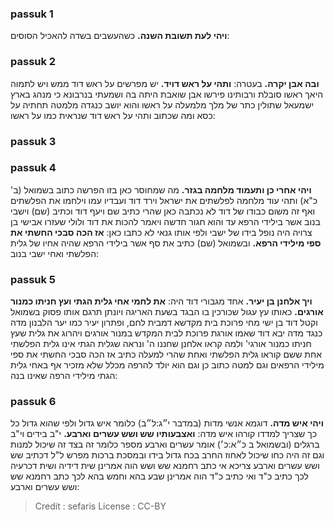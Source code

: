 
### passuk 1
<b>ויהי לעת תשובת השנה.</b> כשהעשבים בשדה להאכיל הסוסים:

### passuk 2
<b>ובה אבן יקרה.</b> בעטרה:
<b>ותהי על ראש דויד.</b> יש מפרשים על ראש דוד ממש ויש לתמוה היאך ראשו סובלת ורבותינו פירשו אבן שואבת היתה בה ושמעתי בנרבונא כי מנהג בארץ ישמעאל שתולין כתר של מלך מלמעלה על ראשו והוא יושב כנגדה מלמטה תחתיה על כסא ומה שכתוב ותהי על ראש דוד שנראית כמו על ראשו:

### passuk 3

### passuk 4
<b>ויהי אחרי כן ותעמוד מלחמה בגזר.</b> מה שמחוסר כאן בזו הפרשה כתוב בשמואל (ב' כ"א) ותהי עוד מלחמה לפלשתים את ישראל וירד דוד ועבדיו עמו וילחמו את הפלשתים ואף זה משום כבודו של דוד לא נכתבה כאן שהרי כתיב שם ויעף דוד וכתיב (שם) וישבי בנוב אשר בילידי הרפא עד והוא חגור חדשה ויאמר להכות את דוד ולולי שעזרו אבישי בן צרויה היה נופל בידו של ישבי ולפי אותו גנאי לא כתבו כאן: 
<b>אז הכה סבכי החשתי את ספי מילידי הרפא.</b> ובשמואל (שם) כתיב את סף אשר בילידי הרפא שהיה אחיו של גלית הפלשתי ואחי ישבי בנוב:

### passuk 5
<b>ויך אלחנן בן יעיר.</b> אחד מגבורי דוד היה:
<b>את לחמי אחי גלית הגתי ועץ חניתו כמנור אורגים.</b> כאותו עץ עגול שכורכין בו הבגד בשעת האריגה ויונתן תרגם אותו פסוק בשמואל וקטל דוד בן ישי מחי פרוכת בית מקדשא דמבית לחם, ופתרון יעיר כמו יער הלבנון מדה כנגד מדה יבא דוד שאמו אורגת פרוכת לבית המקדש במנור אורגים ויהרוג את גלית שעץ חניתו כמנור אורגי' ולמה קראו אלחנן שחננו ה' ונראה שגלית הגתי אינו גלית הפלשתי אחת ששם קוראו גלית הפלשתי ואחת שהרי למעלה כתיב אז הכה סבכי החשתי את ספי מילידי הרפאים וגם למטה כתוב כן וגם הוא יולד להרפה מכלל שלא מזכיר אף באחי גלית הגתי מילידי הרפה שאינו בנה:

### passuk 6
<b>ויהי איש מדה.</b> דוגמא אנשי מדות (במדבר י״ג:ל״ב) כלומר איש גדול ולפי שהוא גדול כל כך שצריך למדדו קורהו איש מדה:
<b>ואצבעותיו שש ושש עשרים וארבע.</b> י"ב בידים וי"ב ברגלים (ובשמואל ב כ״א:כ׳) אומר עשרים וארבע מספר כלומר זה בצד זה שיכול למנות וגם זה היה כחו שיכול לאחוז החרב בכח גדול בידו ובמסכת ברכות מפרש ל"ל דכתיב שש ושש עשרים וארבע צריכא אי כתב רחמנא שש ושש הוה אמרינן שית דידיה ושית דכרעיה לכך כתיב כ"ד ואי כתיב כ"ד הוה אמרינן שבע בהא וחמש בהא לכך כתב רחמנא שש ושש עשרים וארבע:

>Credit : sefaris
>License : CC-BY